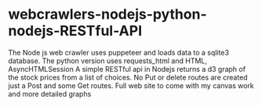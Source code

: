 # webcrawlers-nodejs-python-nodejs-RESTful-API
The Node js web crawler uses puppeteer and loads data to a sqlite3 database. 
The python version uses requests_html and HTML, AsyncHTMLSession
A simple RESTful api in Nodejs 
returns a d3 graph of the stock prices
from a list of choices. 
No Put or delete routes are created just a Post and  some Get 
routes. 
Full web site to come with my canvas work and more detailed graphs
